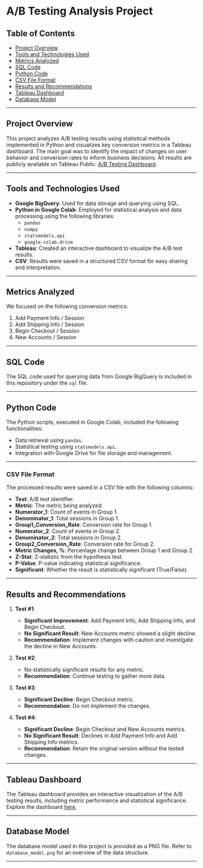 # A/B Testing Analysis Project

## Table of Contents
- [Project Overview](#project-overview)
- [Tools and Technologies Used](#tools-and-technologies-used)
- [Metrics Analyzed](#metrics-analyzed)
- [SQL Code](#SQL-code)
- [Python Code](#python-code)
- [CSV File Format](#CSV-file-format)
- [Results and Recommendations](#results-and-recommendations)
- [Tableau Dashboard](#tableau-dashboard)
- [Database Model](#database-model)

---

## Project Overview
This project analyzes A/B testing results using statistical methods implemented in Python and visualizes key conversion metrics in a Tableau dashboard. The main goal was to identify the impact of changes on user behavior and conversion rates to inform business decisions. All results are publicly available on Tableau Public: [A/B Testing Dashboard](https://public.tableau.com/views/ABTests_17336680632730/ABtest?:language=en-US&:sid=&:redirect=auth&:display_count=n&:origin=viz_share_link).

---

## Tools and Technologies Used
- **Google BigQuery**: Used for data storage and querying using SQL.
- **Python in Google Colab**: Employed for statistical analysis and data processing using the following libraries:
  - `pandas`
  - `numpy`
  - `statsmodels.api`
  - `google.colab.drive`
- **Tableau**: Created an interactive dashboard to visualize the A/B test results.
- **CSV**: Results were saved in a structured CSV format for easy sharing and interpretation.

---

## Metrics Analyzed
We focused on the following conversion metrics:
1. Add Payment Info / Session
2. Add Shipping Info / Session
3. Begin Checkout / Session
4. New Accounts / Session

---

## SQL Code
The SQL code used for querying data from Google BigQuery is included in this repository under the `sql` file.

---

## Python Code
The Python scripts, executed in Google Colab, included the following functionalities:
- Data retrieval using `pandas`.
- Statistical testing using `statsmodels.api`.
- Integration with Google Drive for file storage and management.

---

### CSV File Format
The processed results were saved in a CSV file with the following columns:
- **Test**: A/B test identifier.
- **Metric**: The metric being analyzed.
- **Numerator_1**: Count of events in Group 1.
- **Denominator_1**: Total sessions in Group 1.
- **Group1_Conversion_Rate**: Conversion rate for Group 1.
- **Numerator_2**: Count of events in Group 2.
- **Denominator_2**: Total sessions in Group 2.
- **Group2_Conversion_Rate**: Conversion rate for Group 2.
- **Metric Changes, %**: Percentage change between Group 1 and Group 2.
- **Z-Stat**: Z-statistic from the hypothesis test.
- **P-Value**: P-value indicating statistical significance.
- **Significant**: Whether the result is statistically significant (True/False).

---

## Results and Recommendations
1. **Test #1**:
   - **Significant Improvement**: Add Payment Info, Add Shipping Info, and Begin Checkout.
   - **No Significant Result**: New Accounts metric showed a slight decline.
   - **Recommendation**: Implement changes with caution and investigate the decline in New Accounts.

2. **Test #2**:
   - No statistically significant results for any metric.
   - **Recommendation**: Continue testing to gather more data.

3. **Test #3**:
   - **Significant Decline**: Begin Checkout metric.
   - **Recommendation**: Do not implement the changes.

4. **Test #4**:
   - **Significant Decline**: Begin Checkout and New Accounts metrics.
   - **No Significant Result**: Declines in Add Payment Info and Add Shipping Info metrics.
   - **Recommendation**: Retain the original version without the tested changes.

---

## Tableau Dashboard
The Tableau dashboard provides an interactive visualization of the A/B testing results, including metric performance and statistical significance. Explore the dashboard [here](https://public.tableau.com/views/ABTests_17336680632730/ABtest?:language=en-US&:sid=&:redirect=auth&:display_count=n&:origin=viz_share_link).

--- 

## Database Model

The database model used in this project is provided as a PNG file. Refer to `database_model.png` for an overview of the data structure.

---

